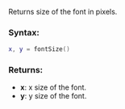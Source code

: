 Returns size of the font in pixels.

### Syntax:
```Lua
x, y = fontSize()
```
### Returns:

* **x**: x size of the font.
* **y**: y size of the font.